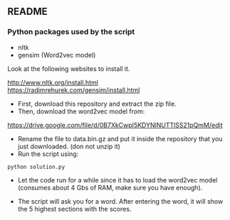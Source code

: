 README
------

### Python packages used by the script

* nltk
* gensim (Word2vec model)

Look at the following websites to install it.

http://www.nltk.org/install.html
https://radimrehurek.com/gensim/install.html

- First, download this repository and extract the zip file.
- Then, download the word2vec model from:

https://drive.google.com/file/d/0B7XkCwpI5KDYNlNUTTlSS21pQmM/edit

- Rename the file to data.bin.gz and put it inside the repository that you just downloaded. (don not unzip it)
- Run the script using:

`python solution.py`

- Let the code run for a while since it has to load the word2vec model (consumes about 4 Gbs of RAM, make sure you have enough).

- The script will ask you for a word. After entering the word, it will show the 5 highest sections with the scores.
